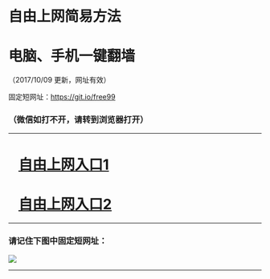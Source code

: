 ﻿# 自由上网简易方法

# 电脑、手机一键翻墙

（2017/10/09 更新，网址有效）

固定短网址：https://git.io/free99

### （微信如打不开，请转到浏览器打开）


***





# &nbsp;&nbsp; <a href="http://ft1896912350.fwq-tz-1001.info/fwqtz01.html?t=100900121004 " target="_blank">自由上网入口1</a>
# &nbsp;&nbsp; <a href="http://ft2063127627.fwq-tz-1002.info/fwqtz02.html?t=100900112381 " target="_blank">自由上网入口2</a>
***

### 请记住下图中固定短网址：

<img src="https://s3-us-west-2.amazonaws.com/fwq-1001/yjfq-20170905okok.png" /> 


***

